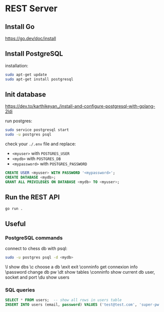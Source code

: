 # REST Server

## Install Go

https://go.dev/doc/install

## Install PostgreSQL

installation:

```bash
sudo apt-get update
sudo apt-get install postgresql
```

## Init database

https://dev.to/karthikeyan_/install-and-configure-postgresql-with-golang-2ldi

run postgres:

```bash
sudo service postgresql start
sudo -u postgres psql
```

check your `./.env` file and replace:

-   `<myuser>` with `POSTGRES_USER`
-   `<mydb>` with `POSTGRES_DB`
-   `<mypassword>` with `POSTGRES_PASSWORD`

```sql
CREATE USER <myuser> WITH PASSWORD '<mypassword>';
CREATE DATABASE <mydb>;
GRANT ALL PRIVILEGES ON DATABASE <mydb> TO <myuser>;
```

## Run the REST API

```bash
go run .
```

## Useful

### PostgreSQL commands

connect to chess db with psql:

```bash
sudo -u postgres psql -d <mydb>
```

\l show dbs
\c <dbname> choose a db
\exit exit
\conninfo get connexion info
\password <dbname> change db pw
\dt show tables
\conninfo show current db user, socket and port
\du show users

### SQL queries

```sql
SELECT * FROM users;  -- show all rows in users table
INSERT INTO users (email, password) VALUES ('test@test.com', 'super-pw');
```
